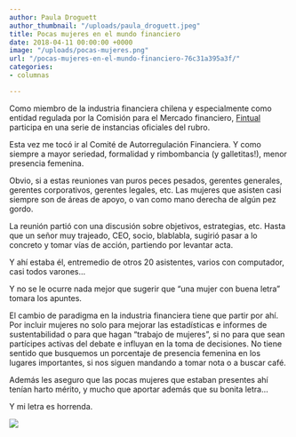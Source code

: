 ```yaml
---
author: Paula Droguett
author_thumbnail: "/uploads/paula_droguett.jpeg"
title: Pocas mujeres en el mundo financiero
date: 2018-04-11 00:00:00 +0000
image: "/uploads/pocas-mujeres.png"
url: "/pocas-mujeres-en-el-mundo-financiero-76c31a395a3f/"
categories:
- columnas

---
```

Como miembro de la industria financiera chilena y especialmente como entidad regulada por la Comisión para el Mercado financiero, [Fintual](http://www.fintual.com) participa en una serie de instancias oficiales del rubro.

Esta vez me tocó ir al Comité de Autorregulación Financiera. Y como siempre a mayor seriedad, formalidad y rimbombancia (y galletitas!), menor presencia femenina.

Obvio, si a estas reuniones van puros peces pesados, gerentes generales, gerentes corporativos, gerentes legales, etc. Las mujeres que asisten casi siempre son de áreas de apoyo, o van como mano derecha de algún pez gordo.

La reunión partió con una discusión sobre objetivos, estrategias, etc. Hasta que un señor muy trajeado, CEO, socio, blablabla, sugirió pasar a lo concreto y tomar vías de acción, partiendo por levantar acta.

Y ahí estaba él, entremedio de otros 20 asistentes, varios con computador, casi todos varones…

Y no se le ocurre nada mejor que sugerir que “una mujer con buena letra” tomara los apuntes.

El cambio de paradigma en la industria financiera tiene que partir por ahí. Por incluir mujeres no solo para mejorar las estadísticas e informes de sustentabilidad o para que hagan “trabajo de mujeres”, si no para que sean partícipes activas del debate e influyan en la toma de decisiones. No tiene sentido que busquemos un porcentaje de presencia femenina en los lugares importantes, si nos siguen mandando a tomar nota o a buscar café.

Además les aseguro que las pocas mujeres que estaban presentes ahí tenían harto mérito, y mucho que aportar además que su bonita letra…

Y mi letra es horrenda.

![](/uploads/pocas-mujeres5581.png)